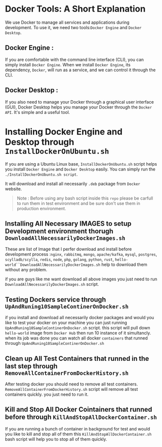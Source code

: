 # Docker Tools: A Short Explanation
We use Docker to manage all services and applications during development. To use it, we need two tools:`Docker Engine` and `Docker Desktop`.

## Docker Engine :
If you are comfortable with the command line interface (CLI), you can simply install `Docker Engine`. When we install `Docker Engine`, its dependency, `Docker`, will run as a service, and we can control it through the CLI.


## Docker Desktop :
If you also need to manage your Docker through a graphical user interface (GUI), Docker Desktop helps you manage your Docker through the `Docker API`. It's simple and a useful tool.


# Installing Docker Engine and Desktop through `InstallDockerOnUbuntu.sh`
If you are using a Ubuntu Linux base, `InstallDockerOnUbuntu.sh` script helps you install `Docker Engine` and `Docker Desktop` easily. You can simply run the `./InstallDockerOnUbuntu.sh script`.

It will download and install all necessarily `.deb` package from `Docker` website.


> Note : Before using any bash script inside this `repo` please be carfull to run them in test environment and be sure don't use them in production environment.


## Installing All Necessary IMAGES to setup Development environment thorugh `DownloadAllNecessarilyDockerImages.sh`
These are list of Image that I perfer download and install before development process :`nginx`, `rabbitmq`, `mongo`, `apache/kafka`, `mysql`, `postgres`, `scylladb/scylla`, `redis`, `node`, `php`, `golang`, `python`, `rust`, `hello-world``DownloadAllNecessarilyDockerImages.sh` help to download them without any problem.

if you are guys like me want download all above images you just need to run `DownloadAllNecessarilyDockerImages.sh` script.

## Testing Dockers service through `UpAndRuning10SampleContinerOnDocker.sh`
if you install and download all necessarily docker packages and would you like to test your docker on your machine you can just running `UpAndRuning10SampleContinerOnDocker.sh` script. this script will pull down `hello-world` image from
`Docker Hub` then run 10 instance of it simultancly. when its job was done you can watch all docker `containers` that runned through `UpAndRuning10SampleContinerOnDocker.sh`

## Clean up All Test Containers that runned in the last step through `RemoveAllContainerFromDockerHistory.sh` 
After testing docker you should need to remove all test containers. `RemoveAllContainerFromDockerHistory.sh` script will remove all test containers quickly. you just need to run it.

## Kill and Stop All Docker Cointainers that runned before through `KillAndStopAllDockerContainer.sh`
If you are running a bunch of container in background for test and would you like to kill and stop all of them this `KillAndStopAllDockerContainer.sh` bash script will help you to stop all of them quickly.
